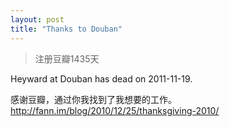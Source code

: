 ```yaml
---
layout: post
title: "Thanks to Douban"
---
```


> 注册豆瓣1435天

Heyward at Douban has dead on 2011-11-19.

感谢豆瓣，通过你我找到了我想要的工作。 http://fann.im/blog/2010/12/25/thanksgiving-2010/

